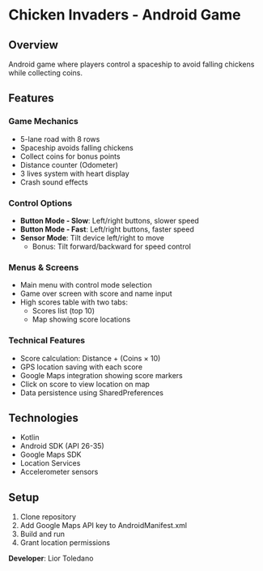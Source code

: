 # Chicken Invaders - Android Game

## Overview
Android game where players control a spaceship to avoid falling chickens while collecting coins.

## Features

### Game Mechanics
- 5-lane road with 8 rows
- Spaceship avoids falling chickens
- Collect coins for bonus points
- Distance counter (Odometer)
- 3 lives system with heart display
- Crash sound effects

### Control Options
- **Button Mode - Slow**: Left/right buttons, slower speed
- **Button Mode - Fast**: Left/right buttons, faster speed
- **Sensor Mode**: Tilt device left/right to move
    - Bonus: Tilt forward/backward for speed control

### Menus & Screens
- Main menu with control mode selection
- Game over screen with score and name input
- High scores table with two tabs:
    - Scores list (top 10)
    - Map showing score locations

### Technical Features
- Score calculation: Distance + (Coins × 10)
- GPS location saving with each score
- Google Maps integration showing score markers
- Click on score to view location on map
- Data persistence using SharedPreferences

## Technologies
- Kotlin
- Android SDK (API 26-35)
- Google Maps SDK
- Location Services
- Accelerometer sensors

## Setup
1. Clone repository
2. Add Google Maps API key to AndroidManifest.xml
3. Build and run
4. Grant location permissions

**Developer**: Lior Toledano